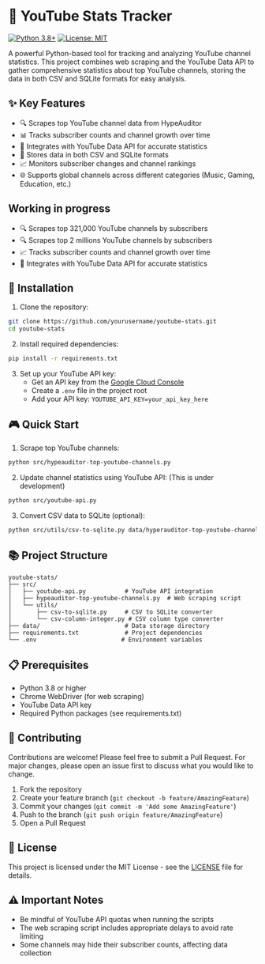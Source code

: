 # 🎥 YouTube Stats Tracker

[![Python 3.8+](https://img.shields.io/badge/python-3.8+-blue.svg)](https://www.python.org/downloads/)
[![License: MIT](https://img.shields.io/badge/License-MIT-yellow.svg)](https://opensource.org/licenses/MIT)

A powerful Python-based tool for tracking and analyzing YouTube channel statistics. This project combines web scraping and the YouTube Data API to gather comprehensive statistics about top YouTube channels, storing the data in both CSV and SQLite formats for easy analysis.

## ✨ Key Features

- 🔍 Scrapes top YouTube channel data from HypeAuditor
- 📊 Tracks subscriber counts and channel growth over time
- 🔌 Integrates with YouTube Data API for accurate statistics
- 💾 Stores data in both CSV and SQLite formats
- 📈 Monitors subscriber changes and channel rankings
- 🌐 Supports global channels across different categories (Music, Gaming, Education, etc.)

## Working in progress
- 🔍 Scrapes top 321,000 YouTube channels by subscribers
- 🔍 Scrapes top 2 millions YouTube channels by subscribers
- 📈 Tracks subscriber counts and channel growth over time
- 🔌 Integrates with YouTube Data API for accurate statistics

## 🚀 Installation

1. Clone the repository:
```bash
git clone https://github.com/yourusername/youtube-stats.git
cd youtube-stats
```

2. Install required dependencies:
```bash
pip install -r requirements.txt
```

3. Set up your YouTube API key:
   - Get an API key from the [Google Cloud Console](https://console.cloud.google.com/)
   - Create a `.env` file in the project root
   - Add your API key: `YOUTUBE_API_KEY=your_api_key_here`

## 🎮 Quick Start

1. Scrape top YouTube channels:
```bash
python src/hypeauditor-top-youtube-channels.py
```

2. Update channel statistics using YouTube API: (This is under development)
```bash
python src/youtube-api.py
```

3. Convert CSV data to SQLite (optional):
```bash
python src/utils/csv-to-sqlite.py data/hyperauditor-top-youtube-channels.csv
```

## 📚 Project Structure

```
youtube-stats/
├── src/
│   ├── youtube-api.py           # YouTube API integration
│   ├── hypeauditor-top-youtube-channels.py  # Web scraping script
│   └── utils/
│       ├── csv-to-sqlite.py     # CSV to SQLite converter
│       └── csv-column-integer.py # CSV column type converter
├── data/                        # Data storage directory
├── requirements.txt             # Project dependencies
└── .env                        # Environment variables
```

## 📋 Prerequisites

- Python 3.8 or higher
- Chrome WebDriver (for web scraping)
- YouTube Data API key
- Required Python packages (see requirements.txt)

## 🤝 Contributing

Contributions are welcome! Please feel free to submit a Pull Request. For major changes, please open an issue first to discuss what you would like to change.

1. Fork the repository
2. Create your feature branch (`git checkout -b feature/AmazingFeature`)
3. Commit your changes (`git commit -m 'Add some AmazingFeature'`)
4. Push to the branch (`git push origin feature/AmazingFeature`)
5. Open a Pull Request

## 📝 License

This project is licensed under the MIT License - see the [LICENSE](LICENSE) file for details.

## ⚠️ Important Notes

- Be mindful of YouTube API quotas when running the scripts
- The web scraping script includes appropriate delays to avoid rate limiting
- Some channels may hide their subscriber counts, affecting data collection
